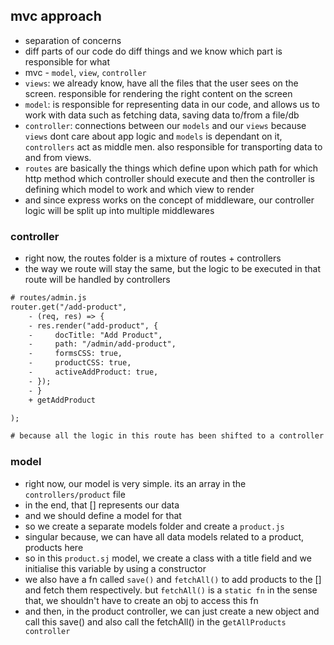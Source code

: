 ## mvc approach

- separation of concerns
- diff parts of our code do diff things and we know which part is responsible for what
- mvc - `model`, `view`, `controller`
- `views`: we already know, have all the files that the user sees on the screen. responsible for rendering the right content on the screen
- `model`: is responsible for representing data in our code, and allows us to work with data such as fetching data, saving data to/from a file/db
- `controller`: connections between our `models` and our `views` because `views` dont care about app logic and `models` is dependant on it, `controllers` act as middle men. also responsible for transporting data to and from views.
- `routes` are basically the things which define upon which path for which http method which controller should execute and then the controller is defining which model to work and which view to render
- and since express works on the concept of middleware, our controller logic will be split up into multiple middlewares

### controller

- right now, the routes folder is a mixture of routes + controllers
- the way we route will stay the same, but the logic to be executed in that route will be handled by controllers

```diff
# routes/admin.js
router.get("/add-product",
    - (req, res) => {
    - res.render("add-product", {
    -     docTitle: "Add Product",
    -     path: "/admin/add-product",
    -     formsCSS: true,
    -     productCSS: true,
    -     activeAddProduct: true,
    - });
    - }
    + getAddProduct

);

# because all the logic in this route has been shifted to a controller
```

### model

- right now, our model is very simple. its an array in the `controllers/product` file
- in the end, that [] represents our data
- and we should define a model for that
- so we create a separate models folder and create a `product.js`
- singular because, we can have all data models related to a product, products here
- so in this `product.sj` model, we create a class with a title field and we initialise this variable by using a constructor
- we also have a fn called `save()` and `fetchAll()` to add products to the [] and fetch them respectively. but `fetchAll()` is a `static fn` in the sense that, we shouldn't have to create an obj to access this fn
- and then, in the product controller, we can just create a new object and call this save() and also call the fetchAll() in the g`etAllProducts controller`
